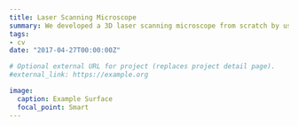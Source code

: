 ```yaml
---
title: Laser Scanning Microscope
summary: We developed a 3D laser scanning microscope from scratch by using a laser sensor with 49kHz measuring rate at nanometer resolution.
tags:
- cv
date: "2017-04-27T00:00:00Z"

# Optional external URL for project (replaces project detail page).
#external_link: https://example.org

image:
  caption: Example Surface
  focal_point: Smart
---
```

